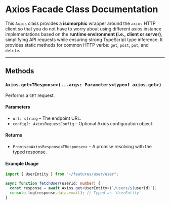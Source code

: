# Axios Facade Class Documentation

This `Axios` class provides a **isomorphic** wrapper around the `axios` HTTP client so that you do not have to worry about using different axios instance implementations based on the **runtime environment (i.e., client or server)**, simplifying API requests while ensuring strong TypeScript type inference. It provides static methods for common HTTP verbs: `get`, `post`, `put`, and `delete`.

---

## **Methods**

### **`Axios.get<TResponse>(...args: Parameters<typeof axios.get>)`**

Performs a `GET` request.

#### **Parameters**

- `url: string` – The endpoint URL.
- `config?: AxiosRequestConfig` – Optional Axios configuration object.

#### **Returns**

- `Promise<AxiosResponse<TResponse>>` – A promise resolving with the typed response.

#### **Example Usage**

```ts
import { UserEntity } from "~/features/user/user";

async function fetchUser(userId: number) {
  const response = await Axios.get<UserEntity>(`/users/${userId}`);
  console.log(response.data.email); // Typed as `UserEntity`
}
```
